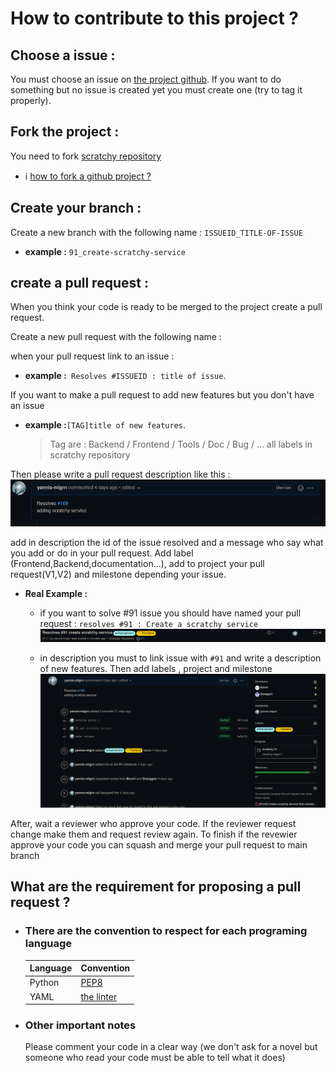 # How to contribute to this project ?

## **Choose a issue :**

You must choose an issue on [the project github](https://github.com/mdl29/scratchy). If you want to do something but no issue is created yet you must create one (try to tag it properly).

## **Fork the project :**

You need to fork [scratchy repository](https://github.com/mdl29/scratchy)

 * ℹ️ [how to fork a github project ?](https://guides.github.com/activities/forking/)


## **Create your branch :**

 Create a new branch with the following name :
 `ISSUEID_TITLE-OF-ISSUE`
  * **example :** `91_create-scratchy-service`
  
## **create a pull request :**  

When you think your code is ready to be merged to the project create a pull request.

Create a new pull request with the following name :

when your pull request link to an issue :

* **example :**` Resolves #ISSUEID : title of issue`.

 If you want to make a pull request to add new features but you don't have an issue 

 * **example :**`[TAG]title of new features`.
    > Tag are : Backend / Frontend / Tools / Doc / Bug / ... all labels in scratchy repository
  

 Then please write a pull request description like this :
  ![example](./doc/example/example-description.png)

   add in description the id of the issue resolved and a message who say what you add or do in your pull request. Add label (Frontend,Backend,documentation...), add to project your pull request(V1,V2) and milestone depending your issue.
    
* **Real Example :**   
   * if you want to solve #91 issue you should have named your pull request : `resolves #91 : Create a scratchy service` 
  ![example-issue](./doc/example/example_issue.png)

  * in description you must to link issue with `#91` and write a description of new features. Then add labels , project and milestone
    ![example-pull-request](./doc/example/example-pr.png)
  
After, wait a reviewer who approve your code. If the reviewer request change make them and request review again. To finish if the revewier approve your code you can squash and merge your pull request to main branch 


## **What are the requirement for proposing a pull request ?**

- ### **There are the convention to respect for each programing language**


    | Language | Convention                                            |
    | -------- | ----------------------------------------------------- |
    | Python   | [PEP8](https://pep8.org/)                             |
    | YAML     | [the linter](https://github.com/adrienverge/yamllint) |

- ### **Other important notes**

    Please comment your code in a clear way (we don't ask for a novel but someone who read your code must be able to tell what it does)
